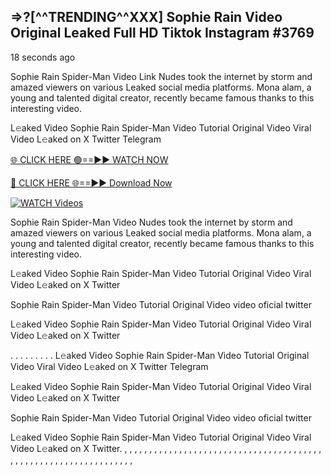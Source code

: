 ## =>?[^^TRENDING^^XXX] Sophie Rain Video Original Leaked Full HD Tiktok Instagram #3769

18 seconds ago

Sophie Rain Spider-Man Video Link Nudes took the internet by storm and amazed viewers on various Leaked social media platforms. Mona alam, a young and talented digital creator, recently became famous thanks to this interesting video.

L𝚎aked Video Sophie Rain Spider-Man Video Tutorial Original Video Viral Video L𝚎aked on X Twitter Telegram

[🌐 CLICK HERE 🟢==►► WATCH NOW](https://dekho-ki-hoy-07-2k25.blogspot.com/2025/01/viral-on.html)

[🔴 CLICK HERE 🌐==►► Download Now](https://dekho-ki-hoy-07-2k25.blogspot.com/2025/01/viral-on.html)

[![WATCH Videos](https://i.imgur.com/dJHk4Zq.gif)](https://dekho-ki-hoy-07-2k25.blogspot.com/2025/01/viral-on.html)

Sophie Rain Spider-Man Video Nudes took the internet by storm and amazed viewers on various Leaked social media platforms. Mona alam, a young and talented digital creator, recently became famous thanks to this interesting video.

L𝚎aked Video Sophie Rain Spider-Man Video Tutorial Original Video Viral Video L𝚎aked on X Twitter

Sophie Rain Spider-Man Video Tutorial Original Video video oficial twitter

L𝚎aked Video Sophie Rain Spider-Man Video Tutorial Original Video Viral Video L𝚎aked on X Twitter

. . . . . . . . . L𝚎aked Video Sophie Rain Spider-Man Video Tutorial Original Video Viral Video L𝚎aked on X Twitter Telegram

L𝚎aked Video Sophie Rain Spider-Man Video Tutorial Original Video Viral Video L𝚎aked on X Twitter

Sophie Rain Spider-Man Video Tutorial Original Video video oficial twitter

L𝚎aked Video Sophie Rain Spider-Man Video Tutorial Original Video Viral Video L𝚎aked on X Twitter.
,
,
,
,
,
,
,
,
,
,
,
,
,
,
,
,
,
,
,
,
,
,
,
,
,
,
,
,
,
,
,
,
,
,
,
,
,
,
,
,
,
,
,
,
,
,
,
,
,
,
,
,
,
,
,
,
,
,
,
,
,
,
,
,
,